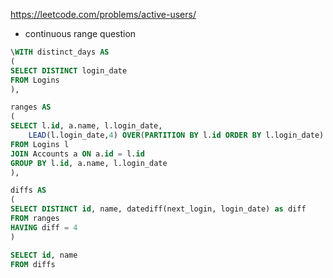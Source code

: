 https://leetcode.com/problems/active-users/
* continuous range question

```sql
\WITH distinct_days AS
(
SELECT DISTINCT login_date
FROM Logins
),

ranges AS 
(
SELECT l.id, a.name, l.login_date, 
    LEAD(l.login_date,4) OVER(PARTITION BY l.id ORDER BY l.login_date) as next_login
FROM Logins l 
JOIN Accounts a ON a.id = l.id
GROUP BY l.id, a.name, l.login_date
),

diffs AS
(
SELECT DISTINCT id, name, datediff(next_login, login_date) as diff
FROM ranges
HAVING diff = 4
)

SELECT id, name
FROM diffs
```
